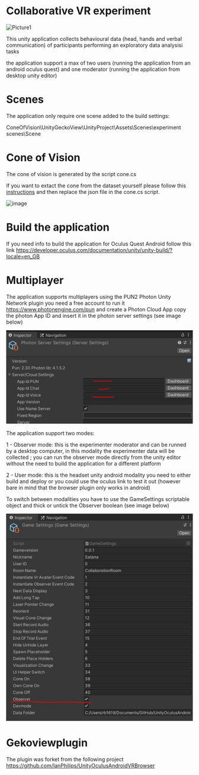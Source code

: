 
# Collaborative VR experiment 

![Picture1](https://user-images.githubusercontent.com/7544912/133037100-d9a50031-dccc-4b62-a40c-b537ce8f8d3c.gif)

This unity application collects behavioural data (head, hands and verbal communication) of participants performing an exploratory data analysisi tasks

the application support a max of two users (running the application from an android oculus quest) and one moderator (running the application from desktop unity editor)

# Scenes

The application only require one scene added to the build settings:

ConeOfVision\UnityGeckoView\UnityProject\Assets\Scenes\experiment scenes\Scene

# Cone of Vision 

The cone of vision is generated by the script cone.cs 

If you want to extact the cone from the dataset yourself please follow this [instructions](https://github.com/Collaborative-Immersive-Visual-Toolkit/ConeOfVision/blob/master/Python/instructions.md#360-vr-gaze) and then replace the json file in the cone.cs script.

![image](https://user-images.githubusercontent.com/7544912/178708964-d857716e-5e0c-4a81-90fb-c5745ea0c944.png)


# Build the application

If you need info to build the application for Oculus Quest Android follow this link https://developer.oculus.com/documentation/unity/unity-build/?locale=en_GB

# Multiplayer

The application supports multiplayers using the PUN2 Photon Unity Network plugin you need a free account to run it https://www.photonengine.com/pun and create a Photon Cloud App copy the photon App ID and insert it in the photon server settings (see image below)

![Picture2](https://github.com/Collaborative-Immersive-Visual-Toolkit/ConeOfVision/blob/master/photonserversettings.JPG)

The application support two modes:

1 - Observer mode: this is the experimenter moderator and can be runned by a desktop computer, in this modality the experimenter data will be collected ; you can run the observer mode directly from the unity editor without the need to build the application for a different platform 

2 - User mode: this is the headset unity android modality you need to either build and deploy or you could use the oculus link to test it out (however bare in mind that the browser plugin only works in android)

To switch between modalities you have to use the GameSettings scriptable object and thick or untick the Observer boolean (see image below)

![Picture2](https://github.com/Collaborative-Immersive-Visual-Toolkit/ConeOfVision/blob/master/UnityGeckoView/scriptable.JPG)

# Gekoviewplugin 

The plugin was forket from the following project https://github.com/IanPhilips/UnityOculusAndroidVRBrowser
